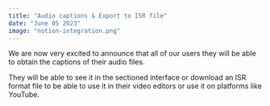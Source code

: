 ```yaml
---
title: "Audio captions & Export to ISR file"
date: "June 05 2023"
image: "notion-integration.png"
---
```


We are now very excited to announce that all of our users they will be able to obtain the captions of their audio files.

They will be able to see it in the sectioned interface or download an ISR format file to be able to use it in their video editors or use it on platforms like YouTube.